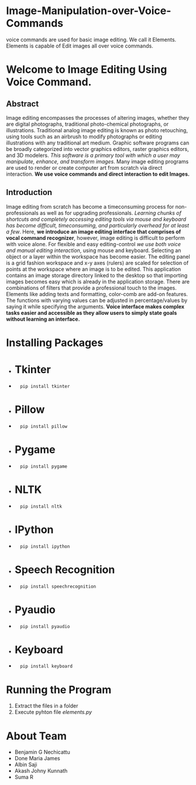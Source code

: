 # Image-Manipulation-over-Voice-Commands
voice commands are used for basic image editing. We call it Elements. Elements is capable of Edit images all over voice commands.

# Welcome to Image Editing Using Voice Command.

## Abstract
Image editing encompasses the processes of altering images, whether they are digital photographs, traditional photo-chemical photographs, or illustrations. Traditional analog image editing is known as photo retouching, using tools such as an airbrush to modify photographs or editing illustrations with any traditional art medium. Graphic software programs can be broadly categorized into vector graphics editors, raster graphics editors, and 3D modelers. _This software is a primary tool with which a user may manipulate, enhance, and transform images_. Many image editing programs are used to render or create computer art from scratch via direct interaction. **We use voice commands and direct interaction to edit Images.**

## Introduction 
Image editing from scratch has become a timeconsuming process for non-professionals as well as for upgrading professionals. _Learning chunks of shortcuts and completely accessing editing tools via mouse and keyboard has become difficult, timeconsuming, and particularly overhead for at least a few_. Here, **we introduce an image editing interface that comprises of vocal command recognizer**, however, image editing is difficult to perform with voice alone.  For flexible and easy editing-control _we use both voice and manual editing interaction_, using mouse and keyboard. Selecting an object or a layer within the workspace has become easier. The editing panel is a grid fashion workspace and x-y axes (rulers) are scaled for selection of points at the workspace where an image is to be edited. This application contains an image storage directory linked to the desktop so that importing images becomes easy which is already in the application storage. There are combinations of filters that provide a professional touch to the images. Elements like adding texts and formatting, color-comb are add-on features. The functions with varying values can be adjusted in percentage/values by saying it while specifying the arguments. **Voice interface makes complex tasks easier and accessible as they allow users to simply state goals without learning an interface.**

# Installing Packages
-  # Tkinter
-       pip install tkinter
- # Pillow
-       pip install pillow
- # Pygame
-       pip install pygame
- # NLTK
-       pip install nltk
- # IPython
-       pip install ipython
- # Speech Recognition
-       pip install speechrecognition
- # Pyaudio
-       pip install pyaudio
- # Keyboard
-       pip install keyboard


# Running the Program
1) Extract the files in a folder
2) Execute pyhton file _elements.py_

# About Team
- Benjamin G Nechicattu
- Done Maria James
- Albin Saji
- Akash Johny Kunnath
- Suma R
